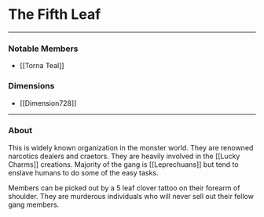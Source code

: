 # The Fifth Leaf
--- 

### Notable Members
- [[Torna Teal]]
### Dimensions
- [[Dimension728]]
 --- 

### About
This is widely known organization in the monster world. They are renowned narcotics dealers and craetors. They are heavily involved in the [[Lucky Charms]] creations. Majority of the gang is [[Leprechuans]] but tend to enslave humans to do some of the easy tasks.

Members can be picked out by a 5 leaf clover tattoo on their forearm of shoulder. They are murderous individuals who will never sell out their fellow gang members.